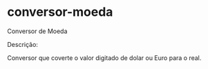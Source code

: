 # conversor-moeda

Conversor de Moeda

Descrição:

Conversor que coverte o valor digitado de dolar ou Euro para o real.

